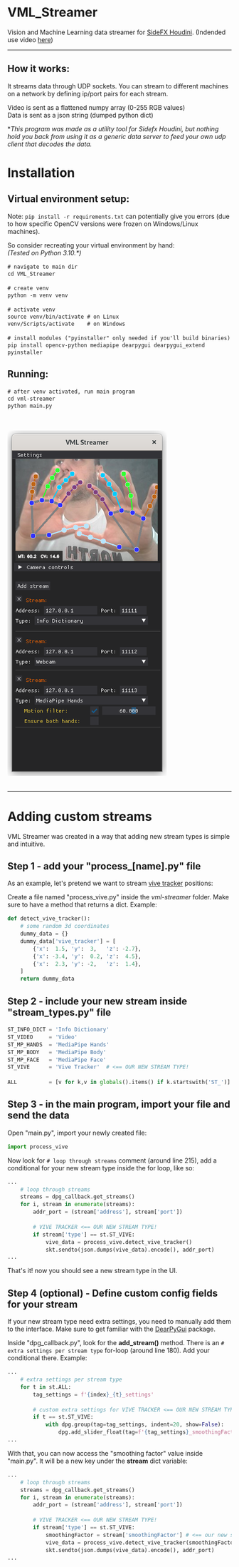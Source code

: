 <!-- Splash logo
![VML Streamer Splash](assets/images/vml_streamer_splash.png)
-->

# VML_Streamer
Vision and Machine Learning data streamer for 
[SideFX Houdini](https://www.sidefx.com/). (Indended use video [here](https://www.youtube.com/watch?v=AqozqMFU_kg))

---

## How it works:

It streams data through UDP sockets. You can stream to different machines on a 
network by defining ip/port pairs for each stream.

Video is sent as a flattened numpy array (0-255 RGB values)<br/>
Data is sent as a json string (dumped python dict)

\**This program was made as a utility tool for Sidefx Houdini, but nothing 
hold you back from using it as a generic data server to feed your 
own udp client that decodes the data.*

# Installation

## Virtual environment setup:
Note: `pip install -r requirements.txt` can potentially give you errors 
(due to how specific OpenCV versions were frozen on Windows/Linux machines).

So consider recreating your virtual environment by hand:  
*(Tested on Python 3.10.\*)*

	# navigate to main dir
	cd VML_Streamer

	# create venv
	python -m venv venv

	# activate venv
	source venv/bin/activate # on Linux
	venv/Scripts/activate    # on Windows
	
	# install modules ("pyinstaller" only needed if you'll build binaries)
	pip install opencv-python mediapipe dearpygui dearpygui_extend pyinstaller

## Running:

	# after venv activated, run main program
	cd vml-streamer
	python main.py

<br/><br/>
![VML Streamer Screenshot](assets/images/vml_streamer.png)
<br/><br/>

---

# Adding custom streams

VML Streamer was created in a way that adding new stream types 
is simple and intuitive. 

## Step 1 - add your "process_[name].py" file

As an example, let's pretend we want to stream [vive 
tracker](https://www.vive.com/us/accessory/tracker3) positions: 

Create a file named "process_vive.py" inside the *vml-streamer* folder. Make sure
to have a method that returns a dict. Example:

```python 
def detect_vive_tracker():
	# some random 3d coordinates
	dummy_data = {} 
	dummy_data['vive_tracker'] = [
		{'x':  1.5, 'y':  3,   'z': -2.7},
		{'x': -3.4, 'y':  0.2, 'z':  4.5},
		{'x':  2.3, 'y': -2,   'z':  1.4},
	]
	return dummy_data
```

## Step 2 - include your new stream inside "stream_types.py" file

```python
ST_INFO_DICT = 'Info Dictionary'
ST_VIDEO     = 'Video'
ST_MP_HANDS  = 'MediaPipe Hands'
ST_MP_BODY   = 'MediaPipe Body'
ST_MP_FACE   = 'MediaPipe Face'
ST_VIVE      = 'Vive Tracker'  # <== OUR NEW STREAM TYPE!

ALL          = [v for k,v in globals().items() if k.startswith('ST_')]
```

## Step 3 - in the main program, import your file and send the data

Open "main.py", import your newly created file:

```python
import process_vive
```

Now look for `# loop through streams` comment (around line 215), 
add a conditional for your new stream type inside the for loop, like so:

```python
...
	# loop through streams
	streams = dpg_callback.get_streams()
	for i, stream in enumerate(streams):
		addr_port = (stream['address'], stream['port'])

		# VIVE TRACKER <== OUR NEW STREAM TYPE!
		if stream['type'] == st.ST_VIVE:
			vive_data = process_vive.detect_vive_tracker()
			skt.sendto(json.dumps(vive_data).encode(), addr_port)
...
```

That's it! now you should see a new stream type in the UI.

## Step 4 (optional) - Define custom config fields for your stream

If your new stream type need extra settings, you need to manually add them to 
the interface. Make sure to get familiar with the 
[DearPyGui](https://dearpygui.readthedocs.io/en/latest/) package.

Inside "dpg_callback.py", look for the **add_stream()** method. There is an
`# extra settings per stream type` for-loop (around line 180). Add 
your conditional there. Example:

```python
...
	# extra settings per stream type
	for t in st.ALL:
		tag_settings = f'{index}_{t}_settings'

		# custom extra settings for VIVE TRACKER <== OUR NEW STREAM TYPE!
		if t == st.ST_VIVE:
			with dpg.group(tag=tag_settings, indent=20, show=False):
				dpg.add_slider_float(tag=f'{tag_settings}_smoothingFactor', default_value=30, min_value=0, max_value=100)
...
```

With that, you can now access the "smoothing factor" value inside "main.py". 
It will be a new key under the **stream** dict variable:

```python
...
	# loop through streams
	streams = dpg_callback.get_streams()
	for i, stream in enumerate(streams):
		addr_port = (stream['address'], stream['port'])

		# VIVE TRACKER <== OUR NEW STREAM TYPE!
		if stream['type'] == st.ST_VIVE:
			smoothingFactor = stream['smoothingFactor'] # <== our new setting
			vive_data = process_vive.detect_vive_tracker(smoothingFactor)
			skt.sendto(json.dumps(vive_data).encode(), addr_port)
...
```

